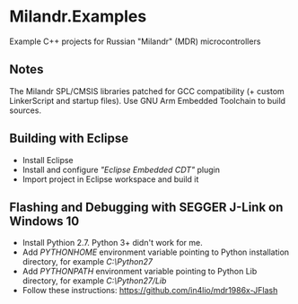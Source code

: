 # Milandr.Examples
Example C++ projects for Russian "Milandr" (MDR) microcontrollers

## Notes
 The Milandr SPL/CMSIS libraries patched for GCC compatibility (+ custom LinkerScript and startup files). Use GNU Arm Embedded Toolchain to build sources.

## Building with Eclipse
 - Install Eclipse
 - Install and configure *"Eclipse Embedded CDT"* plugin
 - Import project in Eclipse workspace and build it

## Flashing and Debugging with SEGGER J-Link on Windows 10
 - Install Pythion 2.7. Python 3+ didn't work for me.
 - Add *PYTHONHOME* environment variable pointing to Python installation directory, for example *C:\Python27*
 - Add *PYTHONPATH* environment variable pointing to Python Lib directory, for example *C:\Python27/Lib*
 - Follow these instructions: https://github.com/in4lio/mdr1986x-JFlash
 


